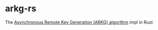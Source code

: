 # arkg-rs
The [Asynchronous Remote Key Generation (ARKG) algorithm](https://datatracker.ietf.org/doc/draft-bradleylundberg-cfrg-arkg/) impl in Rust
